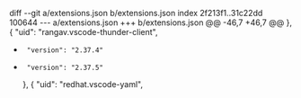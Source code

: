 diff --git a/extensions.json b/extensions.json
index 2f213f1..31c22dd 100644
--- a/extensions.json
+++ b/extensions.json
@@ -46,7 +46,7 @@
     },
     {
       "uid": "rangav.vscode-thunder-client",
-      "version": "2.37.4"
+      "version": "2.37.5"
     },
     {
       "uid": "redhat.vscode-yaml",

